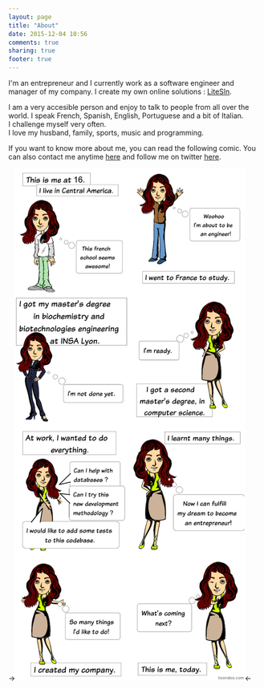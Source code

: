 ```yaml
---
layout: page
title: "About"
date: 2015-12-04 10:56
comments: true
sharing: true
footer: true
---
```


I'm an entrepreneur and I currently work as a software engineer and manager of my company. I create my own online solutions : [LiteSln](http://nadia-humbert.github.io/litesln).

I am a very accesible person and enjoy to talk to people from all over the world. I speak French, Spanish, English, Portuguese and a bit of Italian.  
I challenge myself very often.  
I love my husband, family, sports, music and programming.

If you want to know more about me, you can read the following comic. You can also contact me anytime [here](mailto:contact@litesln.com) and follow me on twitter [here](https://twitter.com/nphumbert).

->![About me](images/cartoon.png)<-